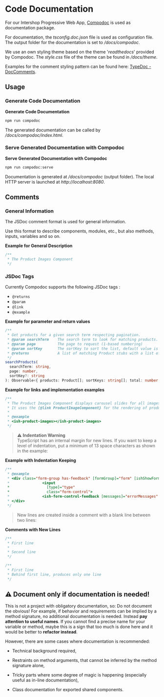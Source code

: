 <!--
kb_guide
kb_pwa
kb_everyone
kb_sync_latest_only
-->

# Code Documentation

For our Intershop Progressive Web App, [Compodoc](https://compodoc.app) is used as documentation package.

For documentation, the _tsconfig.doc.json_ file is used as configuration file.
The output folder for the documentation is set to _<project-home>/docs/compodoc_.

We use an own styling theme based on the theme '_readthedocs_' provided by Compodoc.
The _style.css_ file of the theme can be found in _<project-home>/docs/theme_.

Examples for the comment styling pattern can be found here: [TypeDoc - DocComments](http://typedoc.org/guides/doccomments/).

## Usage

### Generate Code Documentation

**Generate Code Documentation**

```bash
npm run compodoc
```

The generated documentation can be called by _<project-home>/docs/compodoc/index.html_.

### Serve Generated Documentation with Compodoc

**Serve Generated Documentation with Compodoc**

```bash
npm run compodoc:serve
```

Documentation is generated at _<project-home>/docs/compodoc_ (output folder).
The local HTTP server is launched at _http://localhost:8080_.

## Comments

### General Information

The JSDoc comment format is used for general information.

Use this format to describe components, modules, etc., but also methods, inputs, variables and so on.

**Example for General Description**

```typescript
/**
 * The Product Images Component
 */
```

### JSDoc Tags

Currently Compodoc supports the following JSDoc tags :

- `@returns`
- `@param`
- `@link`
- `@example`

**Example for parameter and return values**

```typescript
/**
 * Get products for a given search term respecting pagination.
 * @param searchTerm    The search term to look for matching products.
 * @param page          The page to request (1-based numbering)
 * @param sortKey       The sortKey to sort the list, default value is ''.
 * @returns             A list of matching Product stubs with a list of possible sorting and the total amount of results.
 */
searchProducts(
  searchTerm: string,
  page: number,
  sortKey?: string
): Observable<{ products: Product[]; sortKeys: string[]; total: number }> {
```

**Example for links and implementation examples**

```typescript
/**
 * The Product Images Component displays carousel slides for all images of the product and a thumbnails list as carousel indicator.
 * It uses the {@link ProductImageComponent} for the rendering of product images.
 *
 * @example
 * <ish-product-images></ish-product-images>
 */
```

> :warning: **Indentation Warning**  
> TypeScript has an internal margin for new lines. If you want to keep a level of indentation, put a minimum of 13 space characters as shown in the example:

**Example with Indentation Keeping**

```typescript
/**
 * @example
 * <div class="form-group has-feedback" [formGroup]="form" [ishShowFormFeedback]="formControl">
 *               <input
 *                 [type]="type"
 *                 class="form-control">
 *               <ish-form-control-feedback [messages]="errorMessages" [control]="formControl"></ish-form-control-feedback>
 * </div>
 */
```

> New lines are created inside a comment with a blank line between two lines:

**Comments with New Lines**

```typescript
/**
 * First line
 *
 * Second line
 */

/**
 * First line
 * Behind first line, produces only one line
 */
```

## :warning: Document only if documentation is needed!

This is not a project with obligatory documentation, so: Do not document the obvious! For example, if behavior and requirements can be implied by a method signature, no additional documentation is needed.
Instead **pay attention to useful names**.
If you cannot find a precise name for your variable or method, maybe this is a sign that too much is done here and it would be better to **refactor instead**.

However, there are some cases where documentation is recommended:

- Technical background required,

- Restraints on method arguments, that cannot be inferred by the method signature alone,

- Tricky parts where some degree of magic is happening (especially useful as in-line documentation),

- Class documentation for exported shared components.
